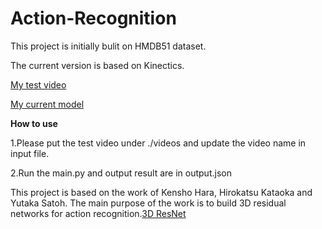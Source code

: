# Action-Recognition

This project is initially bulit on HMDB51 dataset.

The current version is based on Kinectics.

[My test video](https://drive.google.com/open?id=1YbJorZzqSbk20-z8mdWcmmnZMtTwLjmT)

[My current model](https://drive.google.com/open?id=1ugyFPAHkGEj5YtywXRUE_lZ59gjLulC0)

**How to use**

1.Please put the test video under ./videos and update the video name in input file.

2.Run the main.py and output result are in output.json

This project is based on the work of Kensho Hara, Hirokatsu Kataoka and Yutaka Satoh. The main purpose of the work is to build 3D residual networks for action recognition.[3D ResNet](https://github.com/kenshohara/video-classification-3d-cnn-pytorch)
